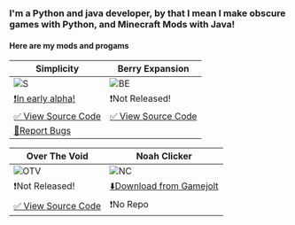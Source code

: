 ### I'm a Python and java developer, by that I mean I make obscure games with Python, and Minecraft Mods with Java!

#### Here are my mods and progams

| Simplicity | Berry Expansion |
|------------|-----------------|
|![S](https://user-images.githubusercontent.com/88556555/165872225-e3f52911-d04f-4d7b-9aaf-69b4ef780519.png)|![BE](https://user-images.githubusercontent.com/88556555/165872155-4364a80d-9cad-4494-9e01-5efeea509479.png)|
|[❗In early alpha!](https://www.curseforge.com/minecraft/mc-mods/simplicity)|❗Not Released!|
|[✅ View Source Code](https://github.com/vinesaucebeep/Simplicity-for-1.18.x)|[✅ View Source Code](https://github.com/vinesaucebeep/Berry-Expansion-for-1.18.x)|
|[🚫Report Bugs](https://github.com/vinesaucebeep/Simplicity-for-1.18.x/issues/new)|

| Over The Void | Noah Clicker |
|---------------|--------------|
|![OTV](https://user-images.githubusercontent.com/88556555/165872304-f1846b83-2d97-41b5-94d4-fca4390a1dab.png)|![NC](https://user-images.githubusercontent.com/88556555/165872467-b264ae8f-07ea-4177-8aaa-39b5bf30da03.png)|
|❗Not Released!|[⬇️Download from Gamejolt](https://gamejolt.com/games/noahclicker/686442)|
|[✅ View Source Code](https://github.com/vinesaucebeep/Simplicity-for-1.18.x)|❗No Repo |






